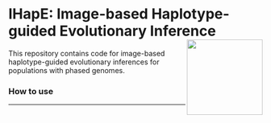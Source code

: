 # IHapE: Image-based Haplotype-guided Evolutionary Inference <img align="right" width="150" height="150" src="https://github.com/tomouellette/IHapE/blob/master/icon.svg">

This repository contains code for image-based haplotype-guided evolutionary inferences for populations with phased genomes. 

### How to use
---
